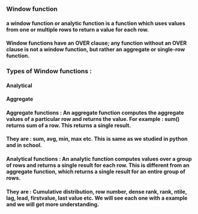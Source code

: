 ### Window function

#### a window function or analytic function is a function which uses values from one or multiple rows to return a value for each row. 

#### Window functions have an OVER clause; any function without an OVER clause is not a window function, but rather an aggregate or single-row function.

### Types of Window functions :
#### Analytical
#### Aggregate


#### Aggregate functions : An aggregate function computes the aggregate values of a particular row and returns the value. For example : sum() returns sum of a row. This returns a single result.

#### They are : sum, avg, min, max etc. This is same as we studied in python and in school.

#### Analytical functions : An analytic function computes values over a group of rows and returns a single result for each row. This is different from an aggregate function, which returns a single result for an entire group of rows.

#### They are : Cumulative distribution, row number, dense rank, rank, ntile, lag, lead, firstvalue, last value etc. We will see each one with a example and we will get more understanding.


